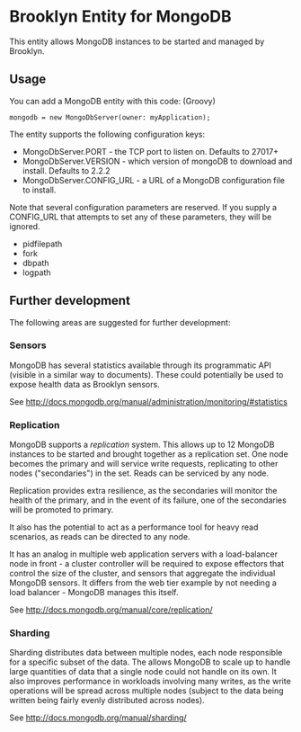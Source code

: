 # Brooklyn Entity for MongoDB #

This entity allows MongoDB instances to be started and managed by Brooklyn.

## Usage ##

You can add a MongoDB entity with this code: (Groovy)

    mongodb = new MongoDbServer(owner: myApplication);

The entity supports the following configuration keys:

  * MongoDbServer.PORT - the TCP port to listen on. Defaults to 27017+
  * MongoDbServer.VERSION - which version of mongoDB to download and
    install. Defaults to 2.2.2
  * MongoDbServer.CONFIG_URL - a URL of a MongoDB configuration file to install.


Note that several configuration parameters are reserved. If you supply
a CONFIG_URL that attempts to set any of these parameters, they will
be ignored.

  * pidfilepath
  * fork
  * dbpath
  * logpath

## Further development ##

The following areas are suggested for further development:

### Sensors ###

MongoDB has several statistics available through its programmatic API
(visible in a similar way to documents). These could potentially be
used to expose health data as Brooklyn sensors.

See http://docs.mongodb.org/manual/administration/monitoring/#statistics

### Replication ###

MongoDB supports a *replication* system. This allows up to 12 MongoDB
instances to be started and brought together as a replication set. One
node becomes the primary and will service write requests, replicating
to other nodes ("secondaries") in the set. Reads can be serviced by
any node.

Replication provides extra resilience, as the secondaries will monitor
the health of the primary, and in the event of its failure, one of the
secondaries will be promoted to primary.

It also has the potential to act as a performance tool for heavy read
scenarios, as reads can be directed to any node.

It has an analog in multiple web application servers with a
load-balancer node in front - a cluster controller will be required to
expose effectors that control the size of the cluster, and sensors
that aggregate the individual MongoDB sensors. It differs from the web
tier example by not needing a load balancer - MongoDB manages this
itself.

See http://docs.mongodb.org/manual/core/replication/

### Sharding ###

Sharding distributes data between multiple nodes, each node
responsible for a specific subset of the data. The allows MongoDB to
scale up to handle large quantities of data that a single node could
not handle on its own. It also improves performance in workloads
involving many writes, as the write operations will be spread across
multiple nodes (subject to the data being written being fairly evenly
distributed across nodes).

See http://docs.mongodb.org/manual/sharding/

